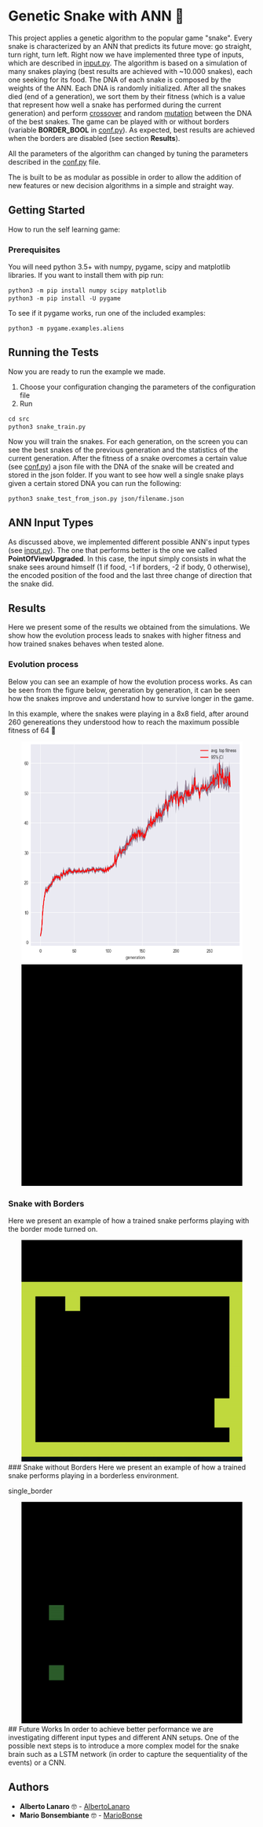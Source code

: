 # Genetic Snake with ANN :snake:
This project applies a genetic algorithm to the popular game "snake".
Every snake is characterized by an ANN that predicts its future move: go straight, turn right, turn left.
Right now we have implemented three type of inputs, which are described in [input.py](https://github.com/AlbertoLanaro/geneticSnakeANN/blob/master/src/input.py).
The algorithm is based on a simulation of many snakes playing (best results are achieved with ~10.000 snakes), each one seeking for its food. The DNA of each snake is composed by the weights of the ANN. Each DNA is randomly initialized.
After all the snakes died (end of a generation), we sort them by their fitness (which is a value that represent how well a snake has performed during the current generation) and perform [crossover](https://en.wikipedia.org/wiki/Crossover_(genetic_algorithm)) and random [mutation](https://en.wikipedia.org/wiki/Mutation_(genetic_algorithm)) between the DNA of the best snakes.
The game can be played with or without borders (variable **BORDER_BOOL** in [conf.py](https://github.com/AlbertoLanaro/geneticSnakeANN/blob/master/src/conf.py)). As expected, best results are achieved when the borders are disabled (see section **Results**).

All the parameters of the algorithm can changed by tuning the parameters described in the [conf.py](https://github.com/AlbertoLanaro/geneticSnakeANN/blob/master/src/conf.py) file.

The is built to be as modular as possible in order to allow the addition of new features or new decision algorithms in a simple and straight way.

## Getting Started

How to run the self learning game:

### Prerequisites

You will need python 3.5+ with numpy, pygame, scipy and matplotlib libraries.
If you want to install them with pip run:

```
python3 -m pip install numpy scipy matplotlib
python3 -m pip install -U pygame 
```
To see if it pygame works, run one of the included examples: 
```
python3 -m pygame.examples.aliens
```

## Running the Tests

Now you are ready to run the example we made.
1) Choose your configuration changing the parameters of the configuration file 
2) Run
```
cd src
python3 snake_train.py
```
Now you will train the snakes. For each generation, on the screen you can see the best snakes of the previous generation and the statistics of the current generation.
After the fitness of a snake overcomes a certain value (see [conf.py](https://github.com/AlbertoLanaro/geneticSnakeANN/blob/master/src/conf.py)) a json file with the DNA of the snake will be created and stored in the json folder. If you want to see how well a single snake plays given a certain stored DNA you can run the following:
```
python3 snake_test_from_json.py json/filename.json
```

## ANN Input Types
As discussed above, we implemented different possible ANN's input types (see [input.py](https://github.com/AlbertoLanaro/geneticSnakeANN/blob/master/src/input.py)). The one that performs better is the one we called **PointOfViewUpgraded**. In this case, the input simply consists in what the snake sees around himself (1 if food, -1 if borders, -2 if body, 0 otherwise), the encoded position of the food and the last three change of direction that the snake did.
## Results
Here we present some of the results we obtained from the simulations. We show how the evolution process leads to snakes with higher fitness and how trained snakes behaves when tested alone.
### Evolution process
Below you can see an example of how the evolution process works. As can be seen from the figure below, generation by generation, it can be seen how the snakes improve and understand how to survive longer in the game. 

In this example, where the snakes were playing in a 8x8 field, after around 260 genereations they understood how to reach the maximum possible fitness of 64 :metal:

<div align="center">
<img src="https://github.com/AlbertoLanaro/geneticSnakeANN/blob/master/doc/fitness.png?raw=true" width="450" height="450" />
</div>
  
<div align="center">
<img src="https://github.com/AlbertoLanaro/geneticSnakeANN/blob/master/doc/snake_evolution.gif?raw=true" width="450" height="450" />
</div>



### Snake with Borders 
Here we present an example of how a trained snake performs playing with the border mode turned on.

<div align="center">
<img src="https://github.com/AlbertoLanaro/geneticSnakeANN/blob/master/doc/single_border.gif?raw=true" width="450" height="450" />
</div>
### Snake without Borders
Here we present an example of how a trained snake performs playing in a borderless environment.

single_border

<div align="center">
<img src="https://github.com/AlbertoLanaro/geneticSnakeANN/blob/master/doc/single_no_borders.gif?raw=true" width="450" height="450" />
</div>
## Future Works
In order to achieve better performance we are investigating different input types and different ANN setups. One of the possible next steps is to introduce a more complex model for the snake brain such as a LSTM network (in order to capture the sequentiality of the events) or a CNN.

## Authors

* **Alberto Lanaro** :nerd_face: - [AlbertoLanaro](https://github.com/AlbertoLanaro)
* **Mario Bonsembiante** :nerd_face: - [MarioBonse](https://github.com/MarioBonse)
